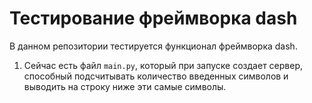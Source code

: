 # Тестирование фреймворка dash

В данном репозитории тестируется функционал фреймворка dash. 

1. Сейчас есть файл `main.py`, который при запуске создает сервер,
способный подсчитывать количество введенных символов и выводить
   на строку ниже эти самые символы.
   